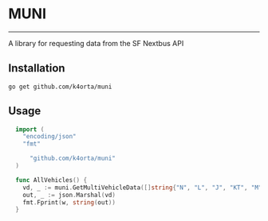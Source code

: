 # MUNI
-----
A library for requesting data from the SF Nextbus API

## Installation
`go get github.com/k4orta/muni`

## Usage
```go
  import (
    "encoding/json"
    "fmt"

      "github.com/k4orta/muni"
  )

  func AllVehicles() {
    vd, _ := muni.GetMultiVehicleData([]string{"N", "L", "J", "KT", "M"})
    out, _ := json.Marshal(vd)
    fmt.Fprint(w, string(out))
  }
```
